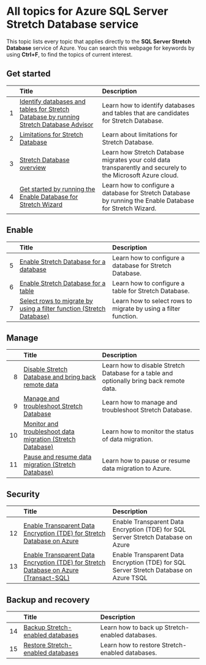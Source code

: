 <properties
    pageTitle="All topics for SQL Server Stretch Database service | Microsoft Azure"
    description="Table of all topics for the Azure service named SQL Server Stretch Database that exist on http://azure.microsoft.com/documentation/articles/, Title and description."
    services="sql-server-stretch-database"
    documentationCenter=""
    authors="DouglasL"
    manager="jhubbard"
    editor="MightyPen"/>

<tags
    ms.service="sql-server-stretch-database"
    ms.workload="sql-server-stretch-database"
    ms.tgt_pltfrm="na"
    ms.devlang="na"
    ms.topic="article"
    ms.date="10/05/2016"
    ms.author="DouglasL"/>


# <a name="all-topics-for-azure-sql-server-stretch-database-service"></a>All topics for Azure SQL Server Stretch Database service

This topic lists every topic that applies directly to the **SQL Server Stretch Database** service of Azure. You can search this webpage for keywords by using **Ctrl+F**, to find the topics of current interest.




## <a name="get-started"></a>Get started

| &nbsp; | Title | Description |
| --: | :-- | :-- |
| 1 | [Identify databases and tables for Stretch Database by running Stretch Database Advisor](sql-server-stretch-database-identify-databases.md) | Learn how to identify databases and tables that are candidates for Stretch Database. |
| 2 | [Limitations for Stretch Database](sql-server-stretch-database-limitations.md) | Learn about limitations for Stretch Database. |
| 3 | [Stretch Database overview](sql-server-stretch-database-overview.md) | Learn how Stretch Database migrates your cold data transparently and securely to the Microsoft Azure cloud. |
| 4 | [Get started by running the Enable Database for Stretch Wizard](sql-server-stretch-database-wizard.md) | Learn how to configure a database for Stretch Database by running the Enable Database for Stretch Wizard. |



## <a name="enable"></a>Enable

| &nbsp; | Title | Description |
| --: | :-- | :-- |
| 5 | [Enable Stretch Database for a database](sql-server-stretch-database-enable-database.md) | Learn how to configure a database for Stretch Database. |
| 6 | [Enable Stretch Database for a table](sql-server-stretch-database-enable-table.md) | Learn how to configure a table for Stretch Database. |
| 7 | [Select rows to migrate by using a filter function (Stretch Database)](sql-server-stretch-database-predicate-function.md) | Learn how to select rows to migrate by using a filter function. |



## <a name="manage"></a>Manage

| &nbsp; | Title | Description |
| --: | :-- | :-- |
| 8 | [Disable Stretch Database and bring back remote data](sql-server-stretch-database-disable.md) | Learn how to disable Stretch Database for a table and optionally bring back remote data. |
| 9 | [Manage and troubleshoot Stretch Database](sql-server-stretch-database-manage.md) | Learn how to manage and troubleshoot Stretch Database. |
| 10 | [Monitor and troubleshoot data migration (Stretch Database)](sql-server-stretch-database-monitor.md) | Learn how to monitor the status of data migration. |
| 11 | [Pause and resume data migration (Stretch Database)](sql-server-stretch-database-pause.md) | Learn how to pause or resume data migration to Azure. |



## <a name="security"></a>Security

| &nbsp; | Title | Description |
| --: | :-- | :-- |
| 12 | [Enable Transparent Data Encryption (TDE) for Stretch Database on Azure](sql-server-stretch-database-encryption-tde.md) | Enable Transparent Data Encryption (TDE) for SQL Server Stretch Database on Azure |
| 13 | [Enable Transparent Data Encryption (TDE) for Stretch Database on Azure (Transact-SQL)](sql-server-stretch-database-tde-tsql.md) | Enable Transparent Data Encryption (TDE) for SQL Server Stretch Database on Azure TSQL |



## <a name="backup-and-recovery"></a>Backup and recovery

| &nbsp; | Title | Description |
| --: | :-- | :-- |
| 14 | [Backup Stretch-enabled databases](sql-server-stretch-database-backup.md) | Learn how to back up Stretch\-enabled databases. |
| 15 | [Restore Stretch-enabled databases](sql-server-stretch-database-restore.md) | Learn how to restore Stretch\-enabled databases. |


